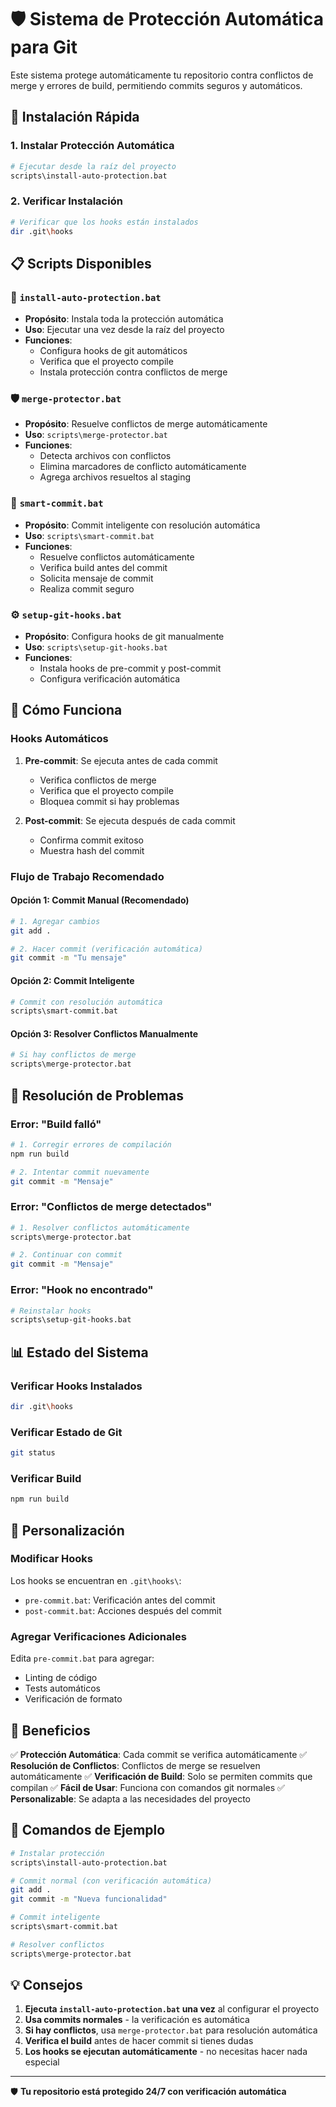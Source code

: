 # 🛡️ Sistema de Protección Automática para Git

Este sistema protege automáticamente tu repositorio contra conflictos de merge y errores de build, permitiendo commits seguros y automáticos.

## 🚀 Instalación Rápida

### 1. Instalar Protección Automática
```bash
# Ejecutar desde la raíz del proyecto
scripts\install-auto-protection.bat
```

### 2. Verificar Instalación
```bash
# Verificar que los hooks están instalados
dir .git\hooks
```

## 📋 Scripts Disponibles

### 🔧 `install-auto-protection.bat`
- **Propósito**: Instala toda la protección automática
- **Uso**: Ejecutar una vez desde la raíz del proyecto
- **Funciones**:
  - Configura hooks de git automáticos
  - Verifica que el proyecto compile
  - Instala protección contra conflictos de merge

### 🛡️ `merge-protector.bat`
- **Propósito**: Resuelve conflictos de merge automáticamente
- **Uso**: `scripts\merge-protector.bat`
- **Funciones**:
  - Detecta archivos con conflictos
  - Elimina marcadores de conflicto automáticamente
  - Agrega archivos resueltos al staging

### 🚀 `smart-commit.bat`
- **Propósito**: Commit inteligente con resolución automática
- **Uso**: `scripts\smart-commit.bat`
- **Funciones**:
  - Resuelve conflictos automáticamente
  - Verifica build antes del commit
  - Solicita mensaje de commit
  - Realiza commit seguro

### ⚙️ `setup-git-hooks.bat`
- **Propósito**: Configura hooks de git manualmente
- **Uso**: `scripts\setup-git-hooks.bat`
- **Funciones**:
  - Instala hooks de pre-commit y post-commit
  - Configura verificación automática

## 🎯 Cómo Funciona

### Hooks Automáticos
1. **Pre-commit**: Se ejecuta antes de cada commit
   - Verifica conflictos de merge
   - Verifica que el proyecto compile
   - Bloquea commit si hay problemas

2. **Post-commit**: Se ejecuta después de cada commit
   - Confirma commit exitoso
   - Muestra hash del commit

### Flujo de Trabajo Recomendado

#### Opción 1: Commit Manual (Recomendado)
```bash
# 1. Agregar cambios
git add .

# 2. Hacer commit (verificación automática)
git commit -m "Tu mensaje"
```

#### Opción 2: Commit Inteligente
```bash
# Commit con resolución automática
scripts\smart-commit.bat
```

#### Opción 3: Resolver Conflictos Manualmente
```bash
# Si hay conflictos de merge
scripts\merge-protector.bat
```

## 🚨 Resolución de Problemas

### Error: "Build falló"
```bash
# 1. Corregir errores de compilación
npm run build

# 2. Intentar commit nuevamente
git commit -m "Mensaje"
```

### Error: "Conflictos de merge detectados"
```bash
# 1. Resolver conflictos automáticamente
scripts\merge-protector.bat

# 2. Continuar con commit
git commit -m "Mensaje"
```

### Error: "Hook no encontrado"
```bash
# Reinstalar hooks
scripts\setup-git-hooks.bat
```

## 📊 Estado del Sistema

### Verificar Hooks Instalados
```bash
dir .git\hooks
```

### Verificar Estado de Git
```bash
git status
```

### Verificar Build
```bash
npm run build
```

## 🔧 Personalización

### Modificar Hooks
Los hooks se encuentran en `.git\hooks\`:
- `pre-commit.bat`: Verificación antes del commit
- `post-commit.bat`: Acciones después del commit

### Agregar Verificaciones Adicionales
Edita `pre-commit.bat` para agregar:
- Linting de código
- Tests automáticos
- Verificación de formato

## 🎉 Beneficios

✅ **Protección Automática**: Cada commit se verifica automáticamente
✅ **Resolución de Conflictos**: Conflictos de merge se resuelven automáticamente
✅ **Verificación de Build**: Solo se permiten commits que compilan
✅ **Fácil de Usar**: Funciona con comandos git normales
✅ **Personalizable**: Se adapta a las necesidades del proyecto

## 🚀 Comandos de Ejemplo

```bash
# Instalar protección
scripts\install-auto-protection.bat

# Commit normal (con verificación automática)
git add .
git commit -m "Nueva funcionalidad"

# Commit inteligente
scripts\smart-commit.bat

# Resolver conflictos
scripts\merge-protector.bat
```

## 💡 Consejos

1. **Ejecuta `install-auto-protection.bat` una vez** al configurar el proyecto
2. **Usa commits normales** - la verificación es automática
3. **Si hay conflictos**, usa `merge-protector.bat` para resolución automática
4. **Verifica el build** antes de hacer commit si tienes dudas
5. **Los hooks se ejecutan automáticamente** - no necesitas hacer nada especial

---

🛡️ **Tu repositorio está protegido 24/7 con verificación automática**
